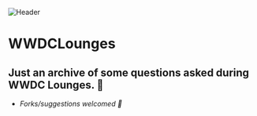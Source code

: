 ![Header](https://github.com/roblack/WWDC21Lounges/blob/gh-pages/GithubCover.jpg)

# WWDCLounges

## Just an archive of some questions asked during WWDC Lounges. 🙌
- _Forks/suggestions welcomed 🙌_
